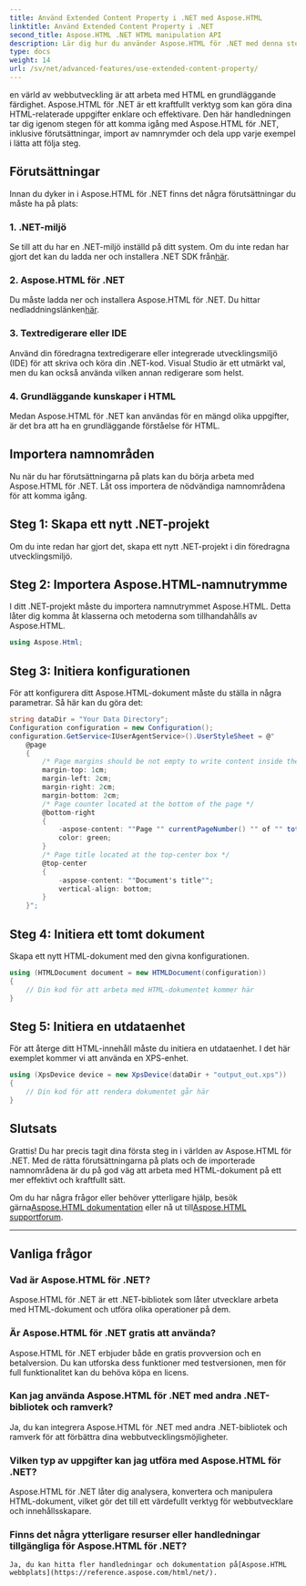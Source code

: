 ```yaml
---
title: Använd Extended Content Property i .NET med Aspose.HTML
linktitle: Använd Extended Content Property i .NET
second_title: Aspose.HTML .NET HTML manipulation API
description: Lär dig hur du använder Aspose.HTML för .NET med denna steg-för-steg-guide. Förbättra dina HTML-kunskaper och effektivisera dina webbutvecklingsprojekt.
type: docs
weight: 14
url: /sv/net/advanced-features/use-extended-content-property/
---
```


en värld av webbutveckling är att arbeta med HTML en grundläggande färdighet. Aspose.HTML för .NET är ett kraftfullt verktyg som kan göra dina HTML-relaterade uppgifter enklare och effektivare. Den här handledningen tar dig igenom stegen för att komma igång med Aspose.HTML för .NET, inklusive förutsättningar, import av namnrymder och dela upp varje exempel i lätta att följa steg.

## Förutsättningar

Innan du dyker in i Aspose.HTML för .NET finns det några förutsättningar du måste ha på plats:

### 1. .NET-miljö

 Se till att du har en .NET-miljö inställd på ditt system. Om du inte redan har gjort det kan du ladda ner och installera .NET SDK från[här](https://releases.aspose.com/html/net/).

### 2. Aspose.HTML för .NET

 Du måste ladda ner och installera Aspose.HTML för .NET. Du hittar nedladdningslänken[här](https://releases.aspose.com/html/net/).

### 3. Textredigerare eller IDE

Använd din föredragna textredigerare eller integrerade utvecklingsmiljö (IDE) för att skriva och köra din .NET-kod. Visual Studio är ett utmärkt val, men du kan också använda vilken annan redigerare som helst.

### 4. Grundläggande kunskaper i HTML

Medan Aspose.HTML för .NET kan användas för en mängd olika uppgifter, är det bra att ha en grundläggande förståelse för HTML.

## Importera namnområden

Nu när du har förutsättningarna på plats kan du börja arbeta med Aspose.HTML för .NET. Låt oss importera de nödvändiga namnområdena för att komma igång.

## Steg 1: Skapa ett nytt .NET-projekt

Om du inte redan har gjort det, skapa ett nytt .NET-projekt i din föredragna utvecklingsmiljö.

## Steg 2: Importera Aspose.HTML-namnutrymme

I ditt .NET-projekt måste du importera namnutrymmet Aspose.HTML. Detta låter dig komma åt klasserna och metoderna som tillhandahålls av Aspose.HTML.

```csharp
using Aspose.Html;
```

## Steg 3: Initiera konfigurationen

För att konfigurera ditt Aspose.HTML-dokument måste du ställa in några parametrar. Så här kan du göra det:

```csharp
string dataDir = "Your Data Directory";
Configuration configuration = new Configuration();
configuration.GetService<IUserAgentService>().UserStyleSheet = @"
    @page 
    {
        /* Page margins should be not empty to write content inside the margin-boxes */
        margin-top: 1cm;
        margin-left: 2cm;
        margin-right: 2cm;
        margin-bottom: 2cm;
        /* Page counter located at the bottom of the page */
        @bottom-right
        {
            -aspose-content: ""Page "" currentPageNumber() "" of "" totalPagesNumber();
            color: green;
        }
        /* Page title located at the top-center box */
        @top-center
        {
            -aspose-content: ""Document's title"";
            vertical-align: bottom;
        }    
    }";
```

## Steg 4: Initiera ett tomt dokument

Skapa ett nytt HTML-dokument med den givna konfigurationen.

```csharp
using (HTMLDocument document = new HTMLDocument(configuration))
{
    // Din kod för att arbeta med HTML-dokumentet kommer här
}
```

## Steg 5: Initiera en utdataenhet

För att återge ditt HTML-innehåll måste du initiera en utdataenhet. I det här exemplet kommer vi att använda en XPS-enhet.

```csharp
using (XpsDevice device = new XpsDevice(dataDir + "output_out.xps"))
{
    // Din kod för att rendera dokumentet går här
}
```

## Slutsats

Grattis! Du har precis tagit dina första steg in i världen av Aspose.HTML för .NET. Med de rätta förutsättningarna på plats och de importerade namnområdena är du på god väg att arbeta med HTML-dokument på ett mer effektivt och kraftfullt sätt.

 Om du har några frågor eller behöver ytterligare hjälp, besök gärna[Aspose.HTML dokumentation](https://reference.aspose.com/html/net/) eller nå ut till[Aspose.HTML supportforum](https://forum.aspose.com/).

---

## Vanliga frågor

### Vad är Aspose.HTML för .NET?
   Aspose.HTML för .NET är ett .NET-bibliotek som låter utvecklare arbeta med HTML-dokument och utföra olika operationer på dem.

### Är Aspose.HTML för .NET gratis att använda?
   Aspose.HTML för .NET erbjuder både en gratis provversion och en betalversion. Du kan utforska dess funktioner med testversionen, men för full funktionalitet kan du behöva köpa en licens.

### Kan jag använda Aspose.HTML för .NET med andra .NET-bibliotek och ramverk?
   Ja, du kan integrera Aspose.HTML för .NET med andra .NET-bibliotek och ramverk för att förbättra dina webbutvecklingsmöjligheter.

### Vilken typ av uppgifter kan jag utföra med Aspose.HTML för .NET?
   Aspose.HTML för .NET låter dig analysera, konvertera och manipulera HTML-dokument, vilket gör det till ett värdefullt verktyg för webbutvecklare och innehållsskapare.

### Finns det några ytterligare resurser eller handledningar tillgängliga för Aspose.HTML för .NET?
    Ja, du kan hitta fler handledningar och dokumentation på[Aspose.HTML webbplats](https://reference.aspose.com/html/net/).

